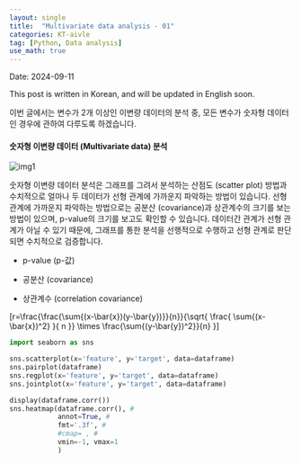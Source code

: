 ```yaml
---
layout: single
title:  "Multivariate data analysis - 01"
categories: KT-aivle
tag: [Python, Data analysis]
use_math: true
---
```


Date: 2024-09-11

This post is written in Korean, and will be updated in English soon.  

이번 글에서는 변수가 2개 이상인 이변량 데이터의 분석 중, 모든 변수가 숫자형 데이터인 경우에 관하여 다루도록 하겠습니다.  

#### 숫자형 이변량 데이터 (Multivariate data) 분석

![img1]()

숫자형 이변량 데이터 분석은 그래프를 그려서 분석하는 산점도 (scatter plot) 방법과 수치적으로 얼마나 두 데이터가 선형 관계에 가까운지 파악하는 방법이 있습니다. 선형 관계에 가까운지 파악하는 방법으로는 공분산 (covariance)과 상관계수의 크기를 보는 방법이 있으며, p-value의 크기를 보고도 확인할 수 있습니다. 데이터간 관계가 선형 관계가 아닐 수 있기 때문에, 그래프를 통한 분석을 선행적으로 수행하고 선형 관계로 판단되면 수치적으로 검증합니다.

* p-value (p-값)

* 공분산 (covariance)

* 상관계수 (correlation covariance)

<!-- $r=\frac{}{} -->
\[r=\frac{\frac{\sum{(x-\bar{x})(y-\bar{y})}}{n}}{\sqrt{  \frac{  \sum{(x-\bar{x})^2}  }{ n }} \times \frac{\sum{(y-\bar{y})^2}}{n} }\]

```python
import seaborn as sns

sns.scatterplot(x='feature', y='target', data=dataframe)
sns.pairplot(dataframe)
sns.regplot(x='feature', y='target', data=dataframe)
sns.jointplot(x='feature', y='target', data=dataframe)

display(dataframe.corr())
sns.heatmap(dataframe.corr(), #
            annot=True, #
            fmt='.3f', #
            #cmap= , #
            vmin=-1, vmax=1
            )

```